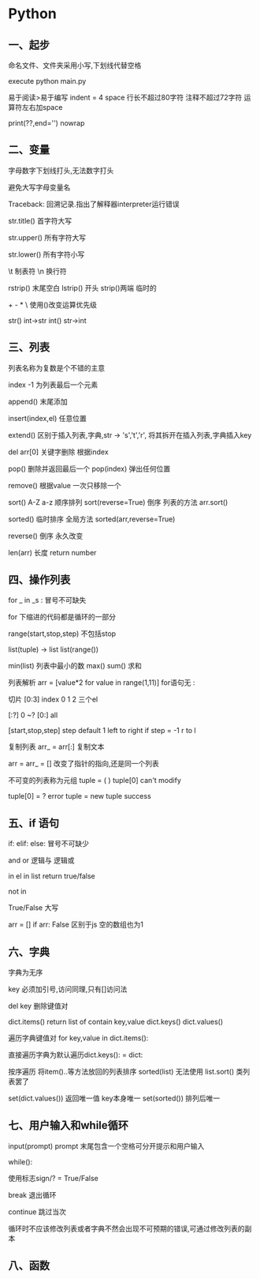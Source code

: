 # Python

## 一、起步

命名文件、文件夹采用小写,下划线代替空格

execute  python main.py

易于阅读>易于编写   indent = 4 space   行长不超过80字符   注释不超过72字符    运算符左右加space

print(??,end='')  nowrap

## 二、变量

字母数字下划线打头,无法数字打头

避免大写字母变量名

Traceback: 回溯记录.指出了解释器interpreter运行错误

str.title() 首字符大写

str.upper() 所有字符大写

str.lower() 所有字符小写

\t 制表符 \n 换行符

rstrip() 末尾空白 lstrip() 开头 strip()两端 临时的

\+ - * \ 使用()改变运算优先级

str() int->str    int()  str->int

## 三、列表

列表名称为复数是个不错的主意

index -1 为列表最后一个元素

append() 末尾添加

insert(index,el) 任意位置

extend()  区别于插入列表,字典,str -> 's','t','r', 将其拆开在插入列表,字典插入key

del arr[0] 关键字删除 根据index

pop() 删除并返回最后一个       pop(index) 弹出任何位置

remove() 根据value  一次只移除一个

sort() A-Z a-z 顺序排列    sort(reverse=True)  倒序   列表的方法 arr.sort()

sorted()  临时排序  全局方法  sorted(arr,reverse=True)

reverse() 倒序 永久改变

len(arr) 长度 return number

## 四、操作列表

for _ in _s :  冒号不可缺失

for 下缩进的代码都是循环的一部分

range(start,stop,step)  不包括stop

list(tuple) -> list      list(range())

min(list) 列表中最小的数   max()  sum() 求和

列表解析 arr = [value*2 for value in range(1,11)]  for语句无 :

切片 [0:3]  index 0 1 2 三个el

[:?] 0 ~?   [0:] all  

[start,stop,step]  step  default 1  left to right  if step = -1     r to l

复制列表 arr_ = arr[:]   复制文本  

arr = arr_ = []   改变了指针的指向,还是同一个列表

不可变的列表称为元组 tuple =  ( )   tuple[0]  can't modify

tuple[0] = ? error   tuple = new tuple  success

## 五、if 语句

if: elif: else:   冒号不可缺少

and  or  逻辑与 逻辑或

in  el in list return true/false

not in 

True/False 大写

arr = []  if arr:  False  区别于js  空的数组也为1

## 六、字典

字典为无序

key 必须加引号,访问同理,只有[]访问法

del key 删除键值对

dict.items()  return  list of contain key,value   dict.keys()    dict.values()

遍历字典键值对   for  key,value in dict.items():

直接遍历字典为默认遍历dict.keys():  =  dict:

按序遍历 将item()..等方法放回的列表排序 sorted(list)  无法使用 list.sort()  类列表罢了

set(dict.values()) 返回唯一值 key本身唯一    set(sorted()) 排列后唯一

## 七、用户输入和while循环

input(prompt)  prompt 末尾包含一个空格可分开提示和用户输入  

while():

使用标志sign/? = True/False

break 退出循环

continue 跳过当次

循环时不应该修改列表或者字典不然会出现不可预期的错误,可通过修改列表的副本

## 八、函数







